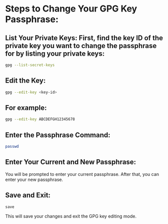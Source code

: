 # Steps to Change Your GPG Key Passphrase:

## List Your Private Keys: First, find the key ID of the private key you want to change the passphrase for by listing your private keys:
```sh
gpg --list-secret-keys
```

## Edit the Key:
```sh
gpg --edit-key <key-id>
```

## For example:
```sh
gpg --edit-key ABCDEFGH12345678
```

## Enter the Passphrase Command:
```sh
passwd
```

## Enter Your Current and New Passphrase:

You will be prompted to enter your current passphrase.
After that, you can enter your new passphrase.

## Save and Exit:
```sh
save
```
This will save your changes and exit the GPG key editing mode.
